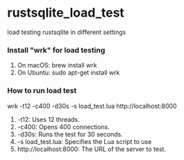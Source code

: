 # rustsqlite_load_test
load testing rustsqlite in different settings


### Install "wrk" for load testing
1. On macOS: brew install wrk
2. On Ubuntu: sudo apt-get install wrk

### How to run load test 
wrk -t12 -c400 -d30s -s load_test.lua http://localhost:8000

1. -t12: Uses 12 threads. 
2. -c400: Opens 400 connections.
3. -d30s: Runs the test for 30 seconds.
4. -s load_test.lua: Specifies the Lua script to use
5. http://localhost:8000: The URL of the server to test.